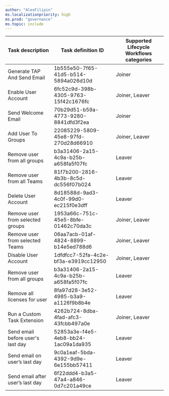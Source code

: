 ```yaml
---
author: "AlexFilipin"
ms.localizationpriority: high
ms.prod: "governance"
ms.topic: include
---
```


<!-- markdownlint-disable MD041-->

<!-- This include file is currently referenced by the following docs:
1. https://learn.microsoft.com/en-us/graph/api/resources/identitygovernance-lifecycleworkflows-overview
2. https://learn.microsoft.com/en-us/graph/api/resources/identitygovernance-task
-->

| Task description                  | Task definition ID                   | Supported Lifecycle Workflows categories |
|-----------------------------------|--------------------------------------|------------------------------------------|
| Generate TAP And Send Email       | 1b555e50-7f65-41d5-b514-5894a026d10d | Joiner                                   |
| Enable User Account               | 6fc52c9d-398b-4305-9763-15f42c1676fc | Joiner, Leaver                           |
| Send Welcome Email                | 70b29d51-b59a-4773-9280-8841dfd3f2ea | Joiner                                   |
| Add User To Groups                | 22085229-5809-45e8-97fd-270d28d66910 | Joiner, Leaver                           |
| Remove user from all groups       | b3a31406-2a15-4c9a-b25b-a658fa5f07fc | Leaver                                   |
| Remove user from all Teams        | 81f7b200-2816-4b3b-8c5d-dc556f07b024 | Leaver                                   |
| Delete User Account               | 8d18588d-9ad3-4c0f-99d0-ec215f0e3dff | Leaver                                   |
| Remove user from selected groups  | 1953a66c-751c-45e5-8bfe-01462c70da3c | Joiner, Leaver                           |
| Remove user from selected Teams   | 06aa7acb-01af-4824-8899-b14e5ed788d6 | Joiner, Leaver                           |
| Disable User Account              | 1dfdfcc7-52fa-4c2e-bf3a-e3919cc12950 | Joiner, Leaver                           |
| Remove user from all groups       | b3a31406-2a15-4c9a-b25b-a658fa5f07fc | Leaver                                   |
| Remove all licenses for user      | 8fa97d28-3e52-4985-b3a9-a1126f9b8b4e | Leaver                                   |
| Run a Custom Task Extension       | 4262b724-8dba-4fad-afc3-43fcbb497a0e | Joiner, Leaver                           |
| Send email before user's last day | 52853a3e-f4e5-4eb8-bb24-1ac09a1da935 | Leaver                                   |
| Send email on user’s last day     | 9c0a1eaf-5bda-4392-9d9e-6e155bb57411 | Leaver                                   |
| Send email after user’s last day  | 6f22ddd4-b3a5-47a4-a846-0d7c201a49ce | Leaver                                   |

